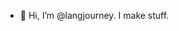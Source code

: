 - 👋 Hi, I’m @langjourney. I make stuff.

<!---
langjourney/langjourney is a ✨ special ✨ repository because its `README.md` (this file) appears on your GitHub profile.
You can click the Preview link to take a look at your changes.
--->
